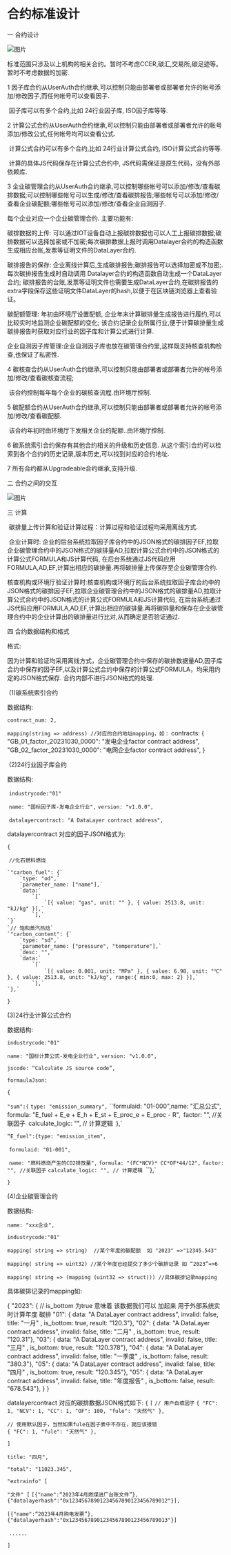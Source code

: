 # 合约标准设计

一 合约设计

![图片](pics/contracts.png)

标准范围只涉及以上机构的相关合约。暂时不考虑CCER,碳汇,交易所,碳足迹等。暂时不考虑数据的加密.

1 因子库合约从UserAuth合约继承,可以控制只能由部署者或部署者允许的帐号添加/修改因子,而任何帐号可以查看因子.

​    因子库可以有多个合约,比如 24行业因子库, ISO因子库等等. 

2 计算公式合约从UserAuth合约继承,可以控制只能由部署者或部署者允许的帐号添加/修改公式,任何帐号均可以查看公式.

​    计算公式合约可以有多个合约,比如 24行业计算公式合约, ISO计算公式合约等等. 

​	计算的具体JS代码保存在计算公式合约中, JS代码需保证是原生代码，没有外部依赖库.

3 企业碳管理合约从UserAuth合约继承,可以控制哪些帐号可以添加/修改/查看碳排数据;可以控制哪些帐号可以生成/修改/查看碳排报告;哪些帐号可以添加/修改/查看企业碳配额;哪些帐号可以添加/修改/查看企业自测因子.

   每个企业对应一个企业碳管理合约. 主要功能有:

   碳排数据的上传: 可以通过IOT设备自动上报碳排数据也可以人工上报碳排数据;碳排数据可以选择加密或不加密;每次碳排数据上报时调用Datalayer合约的构造函数生成相应台账,发票等证明文件的DataLayer合约.

   碳排报告的保存: 企业离线计算后,生成碳排报告;碳排报告可以选择加密或不加密;.每次碳排报告生成时自动调用 Datalayer合约的构造函数自动生成一个DataLayer合约; 碳排报告的台账,发票等证明文件也需要生成DataLayer合约,在碳排报告的extra字段保存这些证明文件DataLayer的hash,以便于在区块链浏览器上查看验证。

   碳配额管理: 年初由环境厅设置配额, 企业年末计算碳排量生成报告进行履约,可以比较实时地监测企业碳配额的变化; 该合约记录企业所属行业,便于计算碳排量生成碳排报告时获取对应行业的因子库和计算公式进行计算.

   企业自测因子库管理:企业自测因子库也放在碳管理合约里,这样既支持核查机构检查,也保证了私密性.

4 碳核查合约从UserAuth合约继承,可以控制只能由部署者或部署者允许的帐号添加/修改/查看碳核查流程;

​    该合约控制每年每个企业的碳核查流程.由环境厅控制.

5 碳配额合约从UserAuth合约继承,可以控制只能由部署者或部署者允许的帐号添加/修改/查看碳配额.

​    该合约年初时由环境厅下发相关企业的配额..由环境厅控制.

6 碳系统索引合约保存有其他合约相关的升级和历史信息. 从这个索引合约可以检索到各个合约的历史记录,版本历史,可以找到对应的合约地址.

7 所有合约都从Upgradeable合约继承,支持升级.



二 合约之间的交互

![图片](pics/interaction.png)



三 计算

​    碳排量上传计算和验证计算过程：计算过程和验证过程均采用离线方式.

​             企业计算时: 企业的后台系统拉取因子库合约中的JSON格式的碳排因子EF,拉取企业碳管理合约中的JSON格式的碳排量AD,拉取计算公式合约中的JSON格式的计算公式FORMULA和JS计算代码, 在后台系统通过JS代码应用FORMULA,AD,EF,计算出相应的碳排量.再将碳排量上传保存至企业碳管理合约.

​             核查机构或环境厅验证计算时:核查机构或环境厅的后台系统拉取因子库合约中的JSON格式的碳排因子EF,拉取企业碳管理合约中的JSON格式的碳排量AD,拉取计算公式合约中的JSON格式的计算公式FORMULA和JS计算代码, 在后台系统通过JS代码应用FORMULA,AD,EF,计算出相应的碳排量.再将碳排量和保存在企业碳管理合约中的企业计算出的碳排量进行比对,从而确定是否验证通过.



四 合约数据结构和格式

 格式:

​     因为计算和验证均采用离线方式，企业碳管理合约中保存的碳排数据量AD,因子库合约中保存的因子EF,以及计算公式合约中保存的计算公式FORMULA，均采用约定的JSON格式保存. 合约内部不进行JSON格式的处理.

​    (1)碳系统索引合约

数据结构:

`contract_num: 2,`

`mapping(string => address) //对应的合约地址mapping，如：`
contracts: {
    "GB_01_factor_20231030_0000": "发电企业factor contract address",
    "GB_02_factor_20231030_0000": "电网企业factor contract address",
}



​    (2)24行业因子库合约

数据结构:

​    `industrycode:"01"`

​    `name: "国标因子库-发电企业行业",`
​    `version: "v1.0.0",`

​    `datalayercontract: "A DataLayer contract address",`



datalayercontract 对应的因子JSON格式为:

`{`

​    `//化石燃料燃烧`

 	`"carbon_fuel": {`
        `type: "od",`
        `parameter_name: ["name"],`
        `data:`
            `[`
                `[{ value: "gas", unit: "" }, { value: 2513.8, unit: "kJ/kg" }],`
            `],`
    `}`
    `// 饱和蒸汽热焓`
    `"carbon_content": {`
        `type: "sd",`
        `parameter_name: ["pressure", "temperature"],`
        `desc: "",`
        `data:`
            `[`
                `[{ value: 0.001, unit: "MPa" }, { value: 6.98, unit: "℃" }, { value: 2513.8, unit: "kJ/kg", range:{ min:0, max: 2} }],`
            `],`
    `},`
`}`



 (3)24行业计算公式合约

数据结构:

 `industrycode:"01"`

 `name: "国标计算公式-发电企业行业",`
 `version: "v1.0.0",`

 `jscode: “Calculate JS source code”,`

`formaulaJson:`

`{`

`"sum":{`
    `type: "emission_summary",`
    ``formulaid: "01-000",name: "汇总公式",`
    `formula: "E_fuel + E_e + E_h + E_st + E_proc_e + E_proc -  R",`
    `factor: "", //关联因子`
    `calculate_logic: "", // 计算逻辑`
`},`

`“E_fuel":{type: "emission_item",`

​       `formulaid: "01-001",`

​        `name: "燃料燃烧产生的CO2排放量",`
​        `formula: "(FC*NCV)* CC*OF*44/12",`
​        `factor: "", //关联因子`
​        `calculate_logic: "", // 计算逻辑`
​    ``},`

`}`



 (4)企业碳管理合约

数据结构:

`name: "xxx企业",`

`industrycode:"01"`

`mapping( string => string)  //某个年度的碳配额  如 "2023" =>"12345.543"`

`mapping( string => uint32) //某个年度已经提交了多少个碳排记录 如 “2023”=>6`

`mapping( string => (mapping (uint32 => struct))) //具体碳排记录mapping`

具体碳排记录的mapping如:

{
        "2023": {
            // is_bottom 为true 意味着 该数据我们可以 加起来 用于外部系统实时计算年度 碳排
            "01": { data: "A DataLayer contract address", invalid: false, title: "一月" , is_bottom: true, result: "120.3"}, 
            "02": { data: "A DataLayer contract address", invalid: false, title: "二月" , is_bottom: true, result: "120.31"}, 
            "03": { data: "A DataLayer contract address", invalid: false, title: "三月" , is_bottom: true, result: "120.378"}, 
            "04": { data: "A DataLayer contract address", invalid: false, title: "一季度" , is_bottom: false, result: "380.3"}, 
            "05": { data: "A DataLayer contract address", invalid: false, title: "四月" , is_bottom: true, result: "120.345"}, 
            "05": { data: "A DataLayer contract address", invalid: false, title: "年度报告" , is_bottom: false, result: "678.543"}, 
        }
    }



datalayercontract 对应的碳排数据JSON格式如下:
`{`
  `[`
    `// 用户自填因子`
    `{ "FC": 1, "NCV": 1, "CC": 1, "OF": 100, "fule": "天然气" },`

    // 使用默认因子，当然如果fule在因子表中不存在，就应该报错
    { "FC": 1, "fule": "天然气" },
`]`

`title: "四月",`

`"total": "11023.345",`

`"extrainfo" [`

`"文件" [`
    `[{"name":“2023年4月燃煤进厂台账文件”},`
    `{"datalayerhash":"0x12345678901234567890123456789012"}],` 

   `[{"name":“2023年4月购电发票”},`
    `{"datalayerhash":"0x12345678901234567890123456789013"}]`

​    `......`

`]`